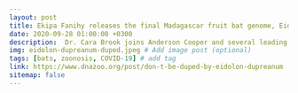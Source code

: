 ```yaml
---
layout: post
title: Ekipa Fanihy releases the final Madagascar fruit bat genome, Eidolon dupreanum, open-access with the DNA Zoo
date: 2020-09-28 01:00:00 +0300
description:  Dr. Cara Brook joins Anderson Cooper and several leading researchers to discuss the role of bats as reservoir hosts for emerging pathogens, including COVID-19# Add post description (optional)
img: eidolon-dupreanum-duped.jpeg # Add image post (optional)
tags: [bats, zoonosis, COVID-19] # add tag
link: https://www.dnazoo.org/post/don-t-be-duped-by-eidolon-dupreanum
sitemap: false
---
```

